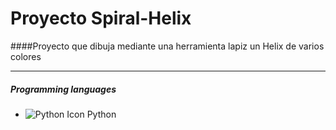 # Proyecto Spiral-Helix


####Proyecto que dibuja mediante una herramienta lapiz un Helix de varios colores
___

##### Programming languages

- ![Python Icon](https://img.icons8.com/color/48/000000/python.png) Python
